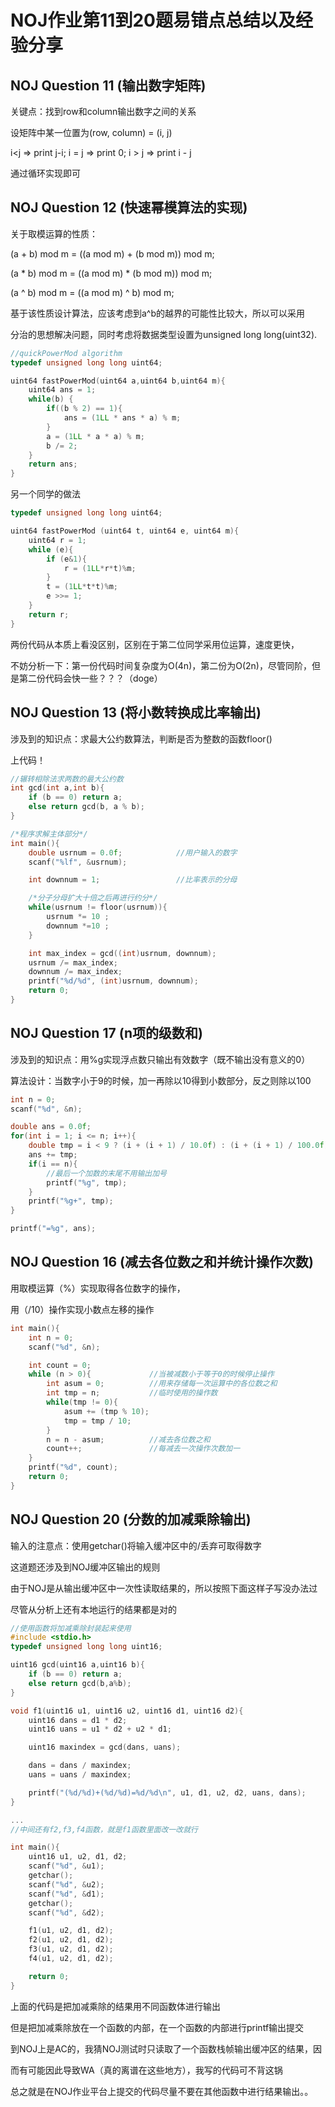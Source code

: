 # NOJ作业第11到20题易错点总结以及经验分享

## NOJ Question 11 (输出数字矩阵)
关键点：找到row和column输出数字之间的关系

设矩阵中某一位置为(row, column) = (i, j)

i<j => print j-i; i = j => print 0; i > j => print i - j

通过循环实现即可

## NOJ Question 12 (快速幂模算法的实现)
关于取模运算的性质：

(a + b) mod m = ((a mod m) + (b mod m)) mod m;

(a * b) mod m = ((a mod m) * (b mod m)) mod m;

(a ^ b) mod m = ((a mod m) ^ b) mod m;

基于该性质设计算法，应该考虑到a^b的越界的可能性比较大，所以可以采用

分治的思想解决问题，同时考虑将数据类型设置为unsigned long long(uint32).

``` C++
//quickPowerMod algorithm
typedef unsigned long long uint64;

uint64 fastPowerMod(uint64 a,uint64 b,uint64 m){
    uint64 ans = 1;
    while(b) {
        if((b % 2) == 1){
            ans = (1LL * ans * a) % m;
        }
        a = (1LL * a * a) % m;
        b /= 2;
    }
    return ans;
}
```

另一个同学的做法
``` C++
typedef unsigned long long uint64;

uint64 fastPowerMod (uint64 t, uint64 e, uint64 m){
    uint64 r = 1;
    while (e){
        if (e&1){
            r = (1LL*r*t)%m;
        }
        t = (1LL*t*t)%m;
        e >>= 1;
    }
    return r;
}
```

两份代码从本质上看没区别，区别在于第二位同学采用位运算，速度更快，

不妨分析一下：第一份代码时间复杂度为O(4n)，第二份为O(2n)，尽管同阶，但是第二份代码会快一些？？？（doge）

## NOJ Question 13 (将小数转换成比率输出)
涉及到的知识点：求最大公约数算法，判断是否为整数的函数floor()

上代码！

``` C++
//辗转相除法求两数的最大公约数
int gcd(int a,int b){
    if (b == 0) return a;
    else return gcd(b, a % b);
}
```

``` C++
/*程序求解主体部分*/
int main(){
    double usrnum = 0.0f;            //用户输入的数字
    scanf("%lf", &usrnum);

    int downnum = 1;                 //比率表示的分母

    /*分子分母扩大十倍之后再进行约分*/
    while(usrnum != floor(usrnum)){
        usrnum *= 10 ;            
        downnum *=10 ;
    }

    int max_index = gcd((int)usrnum, downnum);
    usrnum /= max_index;
    downnum /= max_index;
    printf("%d/%d", (int)usrnum, downnum);
    return 0;
}
```

## NOJ Question 17 (n项的级数和)

涉及到的知识点：用%g实现浮点数只输出有效数字（既不输出没有意义的0）

算法设计：当数字小于9的时候，加一再除以10得到小数部分，反之则除以100

``` C++
int n = 0;
scanf("%d", &n);

double ans = 0.0f;
for(int i = 1; i <= n; i++){
    double tmp = i < 9 ? (i + (i + 1) / 10.0f) : (i + (i + 1) / 100.0f);
    ans += tmp;
    if(i == n){
        //最后一个加数的末尾不用输出加号
        printf("%g", tmp);
    }
    printf("%g+", tmp);
}

printf("=%g", ans);
```

## NOJ Question 16 (减去各位数之和并统计操作次数)
用取模运算（%）实现取得各位数字的操作，

用（/10）操作实现小数点左移的操作

``` C++
int main(){
    int n = 0;
    scanf("%d", &n);

    int count = 0;
    while (n > 0){             //当被减数小于等于0的时候停止操作
        int asum = 0;          //用来存储每一次运算中的各位数之和
        int tmp = n;           //临时使用的操作数
        while(tmp != 0){
            asum += (tmp % 10);
            tmp = tmp / 10;
        }
        n = n - asum;          //减去各位数之和
        count++;               //每减去一次操作次数加一
    }
    printf("%d", count);
    return 0;
}
```

## NOJ Question 20 (分数的加减乘除输出)
输入的注意点：使用getchar()将输入缓冲区中的/丢弃可取得数字

这道题还涉及到NOJ缓冲区输出的规则

由于NOJ是从输出缓冲区中一次性读取结果的，所以按照下面这样子写没办法过

尽管从分析上还有本地运行的结果都是对的

``` C++
//使用函数将加减乘除封装起来使用
#include <stdio.h>
typedef unsigned long long uint16;

uint16 gcd(uint16 a,uint16 b){
    if (b == 0) return a;
    else return gcd(b,a%b);
}

void f1(uint16 u1, uint16 u2, uint16 d1, uint16 d2){
    uint16 dans = d1 * d2;
    uint16 uans = u1 * d2 + u2 * d1;

    uint16 maxindex = gcd(dans, uans);

    dans = dans / maxindex;
    uans = uans / maxindex;

    printf("(%d/%d)+(%d/%d)=%d/%d\n", u1, d1, u2, d2, uans, dans);
}

...
//中间还有f2,f3,f4函数，就是f1函数里面改一改就行

int main(){
    uint16 u1, u2, d1, d2;
    scanf("%d", &u1);
    getchar();
    scanf("%d", &u2);
    scanf("%d", &d1);
    getchar();
    scanf("%d", &d2);

    f1(u1, u2, d1, d2);
    f2(u1, u2, d1, d2);
    f3(u1, u2, d1, d2);
    f4(u1, u2, d1, d2);

    return 0;
}
```

上面的代码是把加减乘除的结果用不同函数体进行输出

但是把加减乘除放在一个函数的内部，在一个函数的内部进行printf输出提交

到NOJ上是AC的，我猜NOJ测试时只读取了一个函数栈帧输出缓冲区的结果，因

而有可能因此导致WA（真的离谱在这些地方），我写的代码可不背这锅

总之就是在NOJ作业平台上提交的代码尽量不要在其他函数中进行结果输出。。